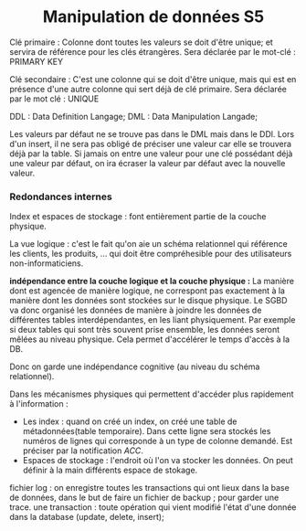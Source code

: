 <center> <h1> Manipulation de données S5 </h1> </center>

Clé primaire : Colonne dont toutes les valeurs se doit d'être unique; et servira de référence pour les clés étrangères. Sera déclarée par le mot-clé : PRIMARY KEY

Clé secondaire : C'est une colonne qui se doit d'être unique, mais qui est en présence d'une autre colonne qui sert déjà de clé primaire. Sera déclarée par le mot clé : UNIQUE

DDL : Data Definition Langage;
DML : Data Manipulation Langade;

Les valeurs par défaut ne se trouve pas dans le DML mais dans le DDl.  Lors d'un insert, il ne sera pas obligé de préciser une valeur car elle se trouvera déjà par la table.  Si jamais on entre une valeur pour une clé possédant déjà une valeur par défaut, on ira écraser la valeur par défaut avec la nouvelle valeur.

### Redondances internes
Index et espaces de stockage : font entièrement partie de la couche physique.

La vue logique : c'est le fait qu'on aie un schéma relationnel qui référence les clients, les produits, ... qui doit être compréhesible pour des utilisateurs non-informaticiens.

**indépendance entre la couche logique et la couche physique :** La manière dont est agencée de manière logique, ne correspont pas exactement à la manière dont les données sont stockées sur le disque physique.  Le SGBD va donc organisé les données de manière à joindre les données de différentes tables interdépendantes, en les liant physiquement.  Par exemple si deux tables qui sont très souvent prise ensemble, les données seront mêlées au niveau physique.  Cela permet d'accélérer le temps d'accès à la DB.

Donc on garde une indépendance cognitive (au niveau du schéma relationnel).

Dans les mécanismes physiques qui permettent d'accéder plus rapidement à l'information :

* Les index : quand on créé un index, on créé une table de métadonnées(table temporaire).  Dans cette ligne sera stockés les numéros de lignes qui corresponde à un type de colonne demandé.  Est préciser par la notification *ACC*. 
*  Espaces de stockage : l'endroit où l'on va stocker les données.  On peut définir à la main différents espace de stokage.  

fichier log : on enregistre toutes les transactions qui ont lieux dans la base de données, dans le but de faire un fichier de backup ; pour garder une trace.
une transaction : toute opération qui vient modifié l'état d'une donnée dans la database (update, delete, insert);  
